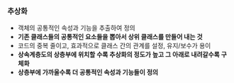### 추상화

- 객체의 공통적인 속성과 기능을 추출하여 정의
- **기존 클래스들의 공통적인 요소들을 뽑아서 상위 클래스를 만들어 내는 것**
- 코드의 중복 줄이고, 효과적으로 클래스 간의 관계를 설정, 유지/보수가 용이
- **상속계층도의 상층부에 위치할 수록 추상화의 정도가 높고 그 아래로 내려갈수록 구체화**
- **상층부에 가까울수록 더 공통적인 속성과 기능들이 정의**


